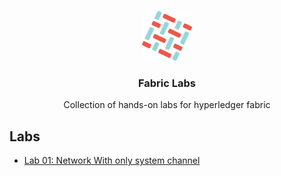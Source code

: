 

<br />
<p align="center">
  <a>
    <img src="img/fabric_logo.png" alt="Logo" width="80" height="80">
  </a>

  <h3 align="center">Fabric Labs</h3>

  <p align="center">
    Collection of hands-on labs for hyperledger fabric
</p>


<!-- LINKS FOR LABS -->
## Labs

* [Lab 01: Network With only system channel](docs/lab01.md)
